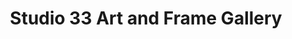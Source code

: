 ---
title: "Studio 33 Art and Frame Gallery"
url: /new-london/studio-33-art-and-frame-gallery/
shop: Rahmen
---
